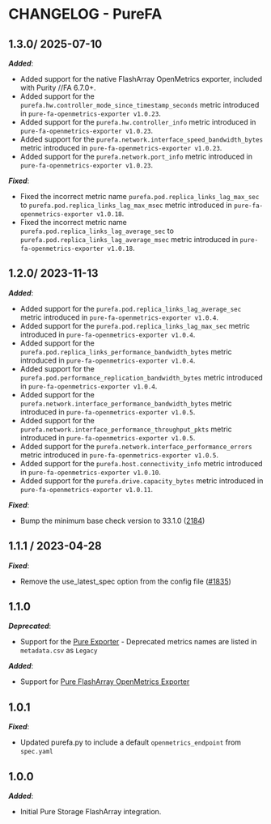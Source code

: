 # CHANGELOG - PureFA

## 1.3.0/ 2025-07-10

***Added***:

* Added support for the native FlashArray OpenMetrics exporter, included with Purity //FA 6.7.0+. 
* Added support for the `purefa.hw.controller_mode_since_timestamp_seconds` metric introduced in `pure-fa-openmetrics-exporter v1.0.23`.
* Added support for the `purefa.hw.controller_info` metric introduced in `pure-fa-openmetrics-exporter v1.0.23`.
* Added support for the `purefa.network.interface_speed_bandwidth_bytes` metric introduced in `pure-fa-openmetrics-exporter v1.0.23`.
* Added support for the `purefa.network.port_info` metric introduced in `pure-fa-openmetrics-exporter v1.0.23`.

***Fixed***:

* Fixed the incorrect metric name `purefa.pod.replica_links_lag_max_sec` to `purefa.pod.replica_links_lag_max_msec` metric introduced in `pure-fa-openmetrics-exporter v1.0.18`.
* Fixed the incorrect metric name `purefa.pod.replica_links_lag_average_sec` to `purefa.pod.replica_links_lag_average_msec` metric introduced in `pure-fa-openmetrics-exporter v1.0.18`.

## 1.2.0/ 2023-11-13

***Added***:

* Added support for the `purefa.pod.replica_links_lag_average_sec` metric introduced in `pure-fa-openmetrics-exporter v1.0.4`.
* Added support for the `purefa.pod.replica_links_lag_max_sec` metric introduced in `pure-fa-openmetrics-exporter v1.0.4`.
* Added support for the `purefa.pod.replica_links_performance_bandwidth_bytes` metric introduced in `pure-fa-openmetrics-exporter v1.0.4`.
* Added support for the `purefa.pod.performance_replication_bandwidth_bytes` metric introduced in `pure-fa-openmetrics-exporter v1.0.4`.
* Added support for the `purefa.network.interface_performance_bandwidth_bytes` metric introduced in `pure-fa-openmetrics-exporter v1.0.5`.
* Added support for the `purefa.network.interface_performance_throughput_pkts` metric introduced in `pure-fa-openmetrics-exporter v1.0.5`.
* Added support for the `purefa.network.interface_performance_errors` metric introduced in `pure-fa-openmetrics-exporter v1.0.5`.
* Added support for the `purefa.host.connectivity_info` metric introduced in `pure-fa-openmetrics-exporter v1.0.10`.
* Added support for the `purefa.drive.capacity_bytes` metric introduced in `pure-fa-openmetrics-exporter v1.0.11`.

***Fixed***:

* Bump the minimum base check version to 33.1.0 ([2184](https://github.com/DataDog/integrations-extras/pull/2184))

## 1.1.1 / 2023-04-28

***Fixed***:

* Remove the use_latest_spec option from the config file ([#1835](https://github.com/DataDog/integrations-extras/pull/1835))

## 1.1.0

***Deprecated***:

* Support for the [Pure Exporter](https://github.com/PureStorage-OpenConnect/pure-exporter) - Deprecated metrics names are listed in `metadata.csv` as `Legacy`

***Added***:

* Support for [Pure FlashArray OpenMetrics Exporter](https://github.com/PureStorage-OpenConnect/pure-fa-openmetrics-exporter)

## 1.0.1

***Fixed***:

* Updated purefa.py to include a default `openmetrics_endpoint` from `spec.yaml`

## 1.0.0

***Added***:

* Initial Pure Storage FlashArray integration.
